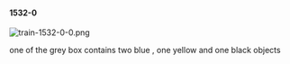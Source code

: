 #### 1532-0
![train-1532-0-0.png](https://github.com/lil-lab/nlvr/raw/master/nlvr/train/images/31/train-1532-0-0.png "train-1532-0-0.png")

one of the grey box contains two blue , one yellow and one black objects